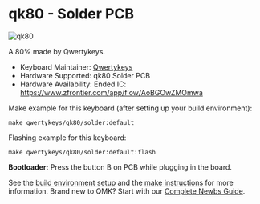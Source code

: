 # qk80 - Solder PCB

![qk80](https://imgur.com/qSXHoWy)

A 80% made by Qwertykeys.

* Keyboard Maintainer: [Qwertykeys](https://github.com/owlab-git)
* Hardware Supported: qk80 Solder PCB
* Hardware Availability: Ended IC: https://www.zfrontier.com/app/flow/AoBGOwZMOmwa

Make example for this keyboard (after setting up your build environment):

    make qwertykeys/qk80/solder:default

Flashing example for this keyboard:

    make qwertykeys/qk80/solder:default:flash

**Bootloader:** Press the button B on PCB while plugging in the board.

See the [build environment setup](https://docs.qmk.fm/#/getting_started_build_tools) and the [make instructions](https://docs.qmk.fm/#/getting_started_make_guide) for more information. Brand new to QMK? Start with our [Complete Newbs Guide](https://docs.qmk.fm/#/newbs).
